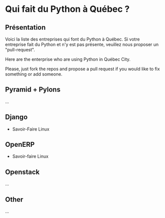 Qui fait du Python à Québec ?
===============================

Présentation
------------
Voici la liste des entreprises qui font du Python à Québec. Si votre entreprise fait du Python et n'y est pas présente, veuillez nous proposer un "pull-request".

Here are the enterprise who are using Python in Québec City.

Please, just fork the repos and propose a pull request if you would like to fix something or add someone.

## Pyramid + Pylons

...

## Django

* Savoir-Faire Linux

## OpenERP

* Savoir-faire Linux

## Openstack

...

## Other

...
